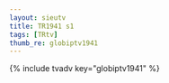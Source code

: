 ```yaml
--- 
layout: sieutv
title: TR1941 s1
tags: [TRtv]
thumb_re: globiptv1941
---
```

{% include tvadv key="globiptv1941" %} 
